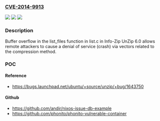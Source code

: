 ### [CVE-2014-9913](https://cve.mitre.org/cgi-bin/cvename.cgi?name=CVE-2014-9913)
![](https://img.shields.io/static/v1?label=Product&message=n%2Fa&color=blue)
![](https://img.shields.io/static/v1?label=Version&message=n%2Fa&color=blue)
![](https://img.shields.io/static/v1?label=Vulnerability&message=n%2Fa&color=brighgreen)

### Description

Buffer overflow in the list_files function in list.c in Info-Zip UnZip 6.0 allows remote attackers to cause a denial of service (crash) via vectors related to the compression method.

### POC

#### Reference
- https://bugs.launchpad.net/ubuntu/+source/unzip/+bug/1643750

#### Github
- https://github.com/andir/nixos-issue-db-example
- https://github.com/phonito/phonito-vulnerable-container

